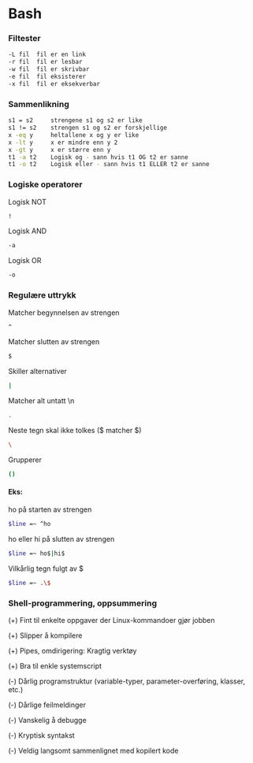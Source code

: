 # Bash

### Filtester

```Bash
-L fil	fil er en link
-r fil	fil er lesbar
-w fil	fil er skrivbar
-e fil	fil eksisterer
-x fil	fil er eksekverbar
```

### Sammenlikning

```Bash
s1 = s2	    strengene s1 og s2 er like
s1 != s2	strengen s1 og s2 er forskjellige
x -eq y	    heltallene x og y er like
x -lt y	    x er mindre enn y 2
x -gt y	    x er større enn y
t1 -a t2	Logisk og - sann hvis t1 OG t2 er sanne
t1 -o t2	Logisk eller - sann hvis t1 ELLER t2 er sanne
```

### Logiske operatorer

Logisk NOT

```Bash
!
```

Logisk AND

```Bash
-a
```

Logisk OR

```Bash
-o
```

### Regulære uttrykk

Matcher begynnelsen av strengen

```Bash
^
```

Matcher slutten av strengen

```Bash
$
```

Skiller alternativer

```Bash
|
```

Matcher alt untatt \n

```Bash
.
```

Neste tegn skal ikke tolkes (\$ matcher $)

```Bash
\
```

Grupperer

```Bash
()
```

#### Eks:

ho på starten av strengen

```Bash
$line =~ ^ho
```

ho eller hi på slutten av strengen

```Bash
$line =~ ho$|hi$
```

Vilkårlig tegn fulgt av $

```Bash
$line =~ .\$
```

### Shell-programmering, oppsummering

(+) Fint til enkelte oppgaver der Linux-kommandoer gjør jobben

(+) Slipper å kompilere

(+) Pipes, omdirigering: Kragtig verktøy

(+) Bra til enkle systemscript

(-) Dårlig programstruktur (variable-typer, parameter-overføring, klasser, etc.)

(-) Dårlige feilmeldinger

(-) Vanskelig å debugge

(-) Kryptisk syntakst

(-) Veldig langsomt sammenlignet med kopilert kode